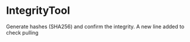 # IntegrityTool
Generate hashes (SHA256) and confirm the integrity. 
A new line added to check pulling
